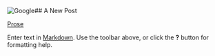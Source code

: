 ![Google]({{site.baseurl}}/https://www.google.com/images/branding/googlelogo/2x/googlelogo_color_120x44dp.png)## A New Post

[Prose](http://prose.io "Prose.io")



Enter text in [Markdown](http://daringfireball.net/projects/markdown/). Use the toolbar above, or click the **?** button for formatting help.
